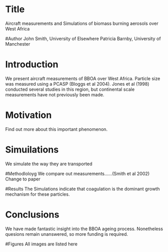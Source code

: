 # Title
Aircraft measurements and Simulations of biomass burning aerosols over West Africa


#Author
John Smith, University of Elsewhere
Patricia Barnby, University of Manchester

# Introduction
We present aircraft measurements of BBOA over West Africa.
Particle size was measured using a PCASP (Bloggs et al 2004).
Jones et al (1998) conducted several studies in this region, but continental scale measurements have not previously been made.

# Motivation
Find out more about this important phenomenon.


# Simuilations
We simulate the way they are transported

#Methodloloyg
We compare out measurements......(Smith et al 2002)
Change to paper

#Results
The Simulations indicate that coagulation is the dominant growth mechanism for these particles.

# Conclusions
We have made fantastic insight into the BBOA ageing process.
Nonetheless quesions remain unanswered, so more funding is required.

#Figures
All images are listed here